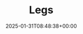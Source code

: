 ---
title: Legs
id: 7df951a0-5ac8-4dc8-9aa0-f0e823f2c079
date: 2025-01-31T08:48:38+00:00
tags: []
type: 'hevy'
totalWeightInKg: 7,205kg
duration: 33 min
# Disable SEO for this post
outputs: ["HTML"]
robots: "noindex, nofollow"
---